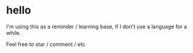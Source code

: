 # hello
I'm using this as a reminder / learning base, if I don't use a language for a while.

Feel free to star / comment / etc